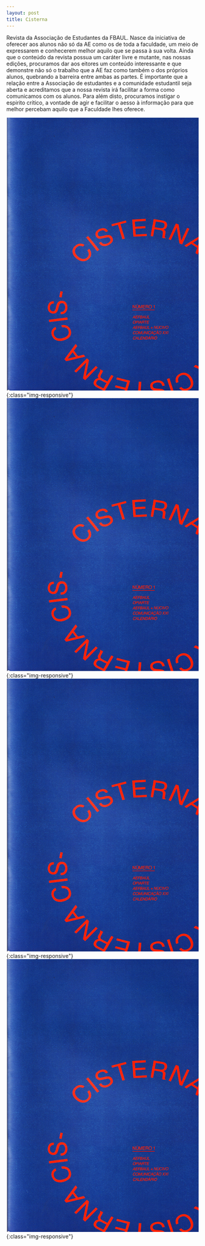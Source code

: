 ```yaml
---
layout: post
title: Cisterna
---
```

Revista da Associação de Estudantes da FBAUL. Nasce da iniciativa de oferecer aos alunos não só da AE como os de toda a faculdade, um meio de expressarem e conhecerem melhor aquilo que se passa à sua volta. Ainda que o conteúdo da revista possua um caráter livre e mutante, nas nossas edições, procuramos dar aos eitores um conteúdo interessante e que demonstre não só o trabalho que a AE faz como também o dos próprios alunos, quebrando a barreira entre ambas as partes. É importante que a relação entre a Associação de estudantes e a comunidade estudantil seja aberta e acreditamos que a nossa revista irá facilitar a forma como comunicamos com os alunos. Para além disto, procuramos instigar o espirito crítico, a vontade de agir e facilitar o aesso à informação para que melhor percebam aquilo que a Faculdade lhes oferece.

![IMG_CISTERNA.png](/assets/images/IMG_CISTERNA.png){:class="img-responsive"}
![IMG_CISTERNA.png](/assets/images/IMG_CISTERNA.png){:class="img-responsive"}
![IMG_CISTERNA.png](/assets/images/IMG_CISTERNA.png){:class="img-responsive"}
![IMG_CISTERNA.png](/assets/images/IMG_CISTERNA.png){:class="img-responsive"}
